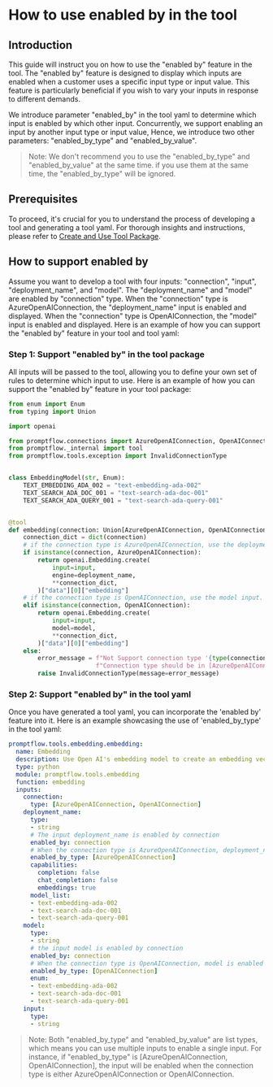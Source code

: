 # How to use enabled by in the tool
## Introduction
This guide will instruct you on how to use the "enabled by" feature in the tool. The "enabled by" feature is designed to display which inputs are enabled when a customer uses a specific input type or input value. This feature is particularly beneficial if you wish to vary your inputs in response to different demands.

We introduce parameter "enabled_by" in the tool yaml to determine which input is enabled by which other input.
Concurrently, we support enabling an input by another input type or input value, Hence, we introduce two other parameters: "enabled_by_type" and "enabled_by_value".

> Note: We don't recommend you to use the "enabled_by_type" and "enabled_by_value" at the same time. if you use them at the same time, the "enabled_by_type" will be ignored.

## Prerequisites
To proceed, it's crucial for you to understand the process of developing a tool and generating a tool yaml. For thorough insights and instructions, please refer to [Create and Use Tool Package](create-and-use-tool-package.md). 

## How to support enabled by
Assume you want to develop a tool with four inputs: "connection", "input", "deployment_name", and "model". The "deployment_name" and "model" are enabled by "connection" type. When the "connection" type is AzureOpenAIConnection, the "deployment_name" input is enabled and displayed. When the "connection" type is OpenAIConnection, the "model" input is enabled and displayed. Here is an example of how you can support the "enabled by" feature in your tool and tool yaml:


### Step 1: Support "enabled by" in the tool package
All inputs will be passed to the tool, allowing you to define your own set of rules to determine which input to use. Here is an example of how you can support the "enabled by" feature in your tool package:


```python
from enum import Enum
from typing import Union

import openai

from promptflow.connections import AzureOpenAIConnection, OpenAIConnection
from promptflow._internal import tool
from promptflow.tools.exception import InvalidConnectionType


class EmbeddingModel(str, Enum):
    TEXT_EMBEDDING_ADA_002 = "text-embedding-ada-002"
    TEXT_SEARCH_ADA_DOC_001 = "text-search-ada-doc-001"
    TEXT_SEARCH_ADA_QUERY_001 = "text-search-ada-query-001"


@tool
def embedding(connection: Union[AzureOpenAIConnection, OpenAIConnection], input: str, deployment_name: str = "", model: EmbeddingModel = EmbeddingModel.TEXT_EMBEDDING_ADA_002):
    connection_dict = dict(connection)
    # if the connection type is AzureOpenAIConnection, use the deployment_name input.
    if isinstance(connection, AzureOpenAIConnection):
        return openai.Embedding.create(
            input=input,
            engine=deployment_name,
            **connection_dict,
        )["data"][0]["embedding"]
    # if the connection type is OpenAIConnection, use the model input.
    elif isinstance(connection, OpenAIConnection):
        return openai.Embedding.create(
            input=input,
            model=model,
            **connection_dict,
        )["data"][0]["embedding"]
    else:
        error_message = f"Not Support connection type '{type(connection).__name__}' for embedding api. " \
                        f"Connection type should be in [AzureOpenAIConnection, OpenAIConnection]."
        raise InvalidConnectionType(message=error_message)
```

### Step 2: Support "enabled by" in the tool yaml
Once you have generated a tool yaml, you can incorporate the 'enabled by' feature into it. Here is an example showcasing the use of 'enabled_by_type' in the tool yaml:

```yaml
promptflow.tools.embedding.embedding:
  name: Embedding
  description: Use Open AI's embedding model to create an embedding vector representing the input text.
  type: python
  module: promptflow.tools.embedding
  function: embedding
  inputs:
    connection:
      type: [AzureOpenAIConnection, OpenAIConnection]
    deployment_name:
      type:
      - string
      # The input deployment_name is enabled by connection
      enabled_by: connection
      # When the connection type is AzureOpenAIConnection, deployment_name is enabled and displayed.
      enabled_by_type: [AzureOpenAIConnection]
      capabilities:
        completion: false
        chat_completion: false
        embeddings: true
      model_list:
      - text-embedding-ada-002
      - text-search-ada-doc-001
      - text-search-ada-query-001
    model:
      type:
      - string
      # the input model is enabled by connection
      enabled_by: connection
      # When the connection type is OpenAIConnection, model is enabled and displayed.
      enabled_by_type: [OpenAIConnection]
      enum:
      - text-embedding-ada-002
      - text-search-ada-doc-001
      - text-search-ada-query-001
    input:
      type:
      - string
```

> Note: Both "enabled_by_type" and "enabled_by_value" are list types, which means you can use multiple inputs to enable a single input. For instance, if "enabled_by_type" is [AzureOpenAIConnection, OpenAIConnection], the input will be enabled when the connection type is either AzureOpenAIConnection or OpenAIConnection.

